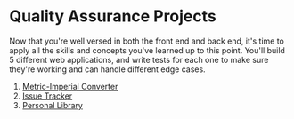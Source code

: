 # Quality Assurance Projects

Now that you're well versed in both the front end and back end, it's time to apply all the skills and concepts you've learned up to this point. You'll build 5 different web applications, and write tests for each one to make sure they're working and can handle different edge cases.

1. [Metric-Imperial Converter](https://github.com/HOuadhour/Metric-Imperial-Converter)
2. [Issue Tracker](https://github.com/HOuadhour/Issue-Tracker)
3. [Personal Library](https://github.com/HOuadhour/Personal-Library)
